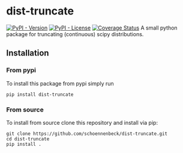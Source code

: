# dist-truncate
[![PyPI - Version](https://img.shields.io/pypi/v/dist-truncate)](https://pypi.org/project/dist-truncate/)
[![PyPI - License](https://img.shields.io/pypi/l/dist-truncate)](https://github.com/schoennenbeck/dist-truncate/blob/main/LICENSE)
[![Coverage Status](https://coveralls.io/repos/github/schoennenbeck/dist-truncate/badge.svg)](https://coveralls.io/github/schoennenbeck/dist-truncate)
A small python package for truncating (continuous) scipy distributions.

## Installation

### From pypi

To install this package from pypi simply run

```
pip install dist-truncate
```

### From source

To install from source clone this repository and install via pip:

```
git clone https://github.com/schoennenbeck/dist-truncate.git
cd dist-truncate
pip install .
```
